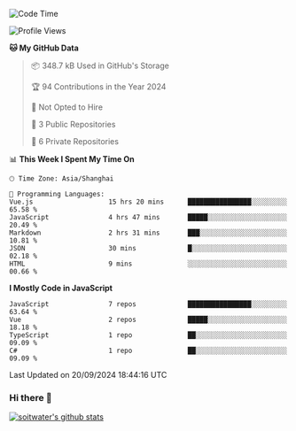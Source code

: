 <!--START_SECTION:waka-->
![Code Time](http://img.shields.io/badge/Code%20Time-4%2C023%20hrs%2015%20mins-blue)

![Profile Views](http://img.shields.io/badge/Profile%20Views-9-blue)

**🐱 My GitHub Data** 

> 📦 348.7 kB Used in GitHub's Storage 
 > 
> 🏆 94 Contributions in the Year 2024
 > 
> 🚫 Not Opted to Hire
 > 
> 📜 3 Public Repositories 
 > 
> 🔑 6 Private Repositories 
 > 
📊 **This Week I Spent My Time On** 

```text
🕑︎ Time Zone: Asia/Shanghai

💬 Programming Languages: 
Vue.js                   15 hrs 20 mins      ████████████████░░░░░░░░░   65.58 % 
JavaScript               4 hrs 47 mins       █████░░░░░░░░░░░░░░░░░░░░   20.49 % 
Markdown                 2 hrs 31 mins       ███░░░░░░░░░░░░░░░░░░░░░░   10.81 % 
JSON                     30 mins             █░░░░░░░░░░░░░░░░░░░░░░░░   02.18 % 
HTML                     9 mins              ░░░░░░░░░░░░░░░░░░░░░░░░░   00.66 % 
```

**I Mostly Code in JavaScript** 

```text
JavaScript               7 repos             ████████████████░░░░░░░░░   63.64 % 
Vue                      2 repos             █████░░░░░░░░░░░░░░░░░░░░   18.18 % 
TypeScript               1 repo              ██░░░░░░░░░░░░░░░░░░░░░░░   09.09 % 
C#                       1 repo              ██░░░░░░░░░░░░░░░░░░░░░░░   09.09 % 
```




 Last Updated on 20/09/2024 18:44:16 UTC
<!--END_SECTION:waka-->

### Hi there 👋
[![soitwater's github stats](https://github-readme-stats.vercel.app/api?username=soitwater)](https://github.com/soitwater/github-readme-stats)
